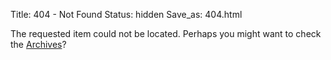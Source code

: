 Title: 404 - Not Found
Status: hidden
Save_as: 404.html

The requested item could not be located. Perhaps you might want to check the [Archives](/archives.html)?
